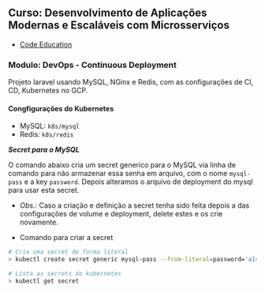 ## Curso: Desenvolvimento de Aplicações Modernas e Escaláveis com Microsserviços

- [Code Education](https://portal.code.education/)

### Modulo: DevOps - Continuous Deployment

Projeto laravel usando MySQL, NGinx e Redis, com as configurações de CI, CD, Kubernetes no GCP.


#### Congfigurações do Kubernetes

- MySQL: `k8s/mysql`
- Redis: `k8s/redis`


***Secret para o MySQL***

O comando abaixo cria um secret generico para o MySQL via linha de comando para não armazenar essa senha em arquivo, com o nome `mysql-pass` e a key `password`. Depois alteramos o arquivo de deployment do mysql para usar esta secret.

- *Obs.:* Caso a criação e definição a secret tenha sido feita depois a das configurações de volume e deployment, delete estes e os crie novamente.

- Comando para criar a secret
```Bash
# Cria uma secret de forma literal
> kubectl create secret generic mysql-pass --from-literal=password='a1s2d3f4'

# Lista as secrets do kubernetes
> kubectl get secret
```
